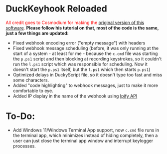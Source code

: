 # DuckKeyhook Reloaded
<span style="color:red">All credit goes to Cosmodium for making the [original version of this software](https://github.com/CosmodiumCS/payloads/tree/main/rubberducky/DucKeyhook).</span>
**Please follow his tutorial on that, most of the code is the same, just a few things are updated:**
- Fixed webhook encoding error ("empty message") with headers
- Fixed webhook message scheduling (before, it was only running at the start of a system - at least for me - because the `c.cmd` file was starting the `p.ps1` script and then blocking at recording keystrokes, so it couldn't run the `l.ps1` script which was responsible for scheduling. Now it doesn't start the `p.ps1` itself, but the `l.ps1` which then starts `p.ps1`)
- Optimized delays in DuckyScript file, so it doesn't type too fast and miss some characters.
- Added "code highlighting" to webhook messages, just to make it more comfortable to eye.
- Added IP display in the name of the webhook using [Ipify API](https://api.ipify.org/)
# To-Do:
- Add Windows 11/Windows Terminal App support, now `c.cmd` file runs in the terminal app, which minimizes instead of hiding completely, then a user can just close the terminal app window and interrupt keylogger processes.
